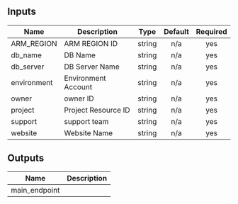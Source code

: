 ## Inputs

| Name | Description | Type | Default | Required |
|------|-------------|:----:|:-----:|:-----:|
| ARM\_REGION | ARM REGION ID | string | n/a | yes |
| db\_name | DB Name | string | n/a | yes |
| db\_server | DB Server Name | string | n/a | yes |
| environment | Environment Account | string | n/a | yes |
| owner | owner ID | string | n/a | yes |
| project | Project Resource ID | string | n/a | yes |
| support | support team | string | n/a | yes |
| website | Website Name | string | n/a | yes |

## Outputs

| Name | Description |
|------|-------------|
| main\_endpoint |  |

